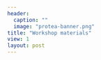 ```yaml
---
header:
  caption: ""
  image: "protea-banner.png"
title: "Workshop materials"
view: 1
layout: post
---
```


